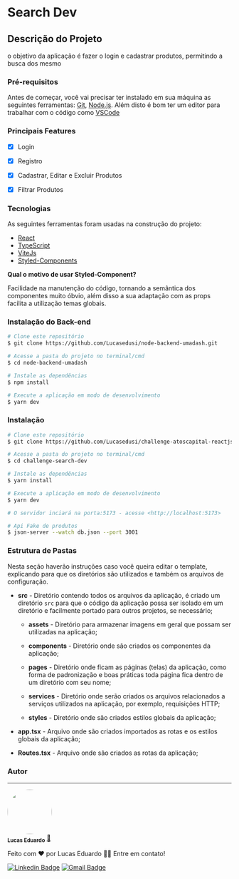 # Search Dev

## Descrição do Projeto

<p align="left">o objetivo da aplicação é fazer o login e cadastrar produtos, permitindo a busca dos mesmo</p>


### Pré-requisitos

Antes de começar, você vai precisar ter instalado em sua máquina as seguintes ferramentas:
[Git](https://git-scm.com), [Node.js](https://nodejs.org/en/).
Além disto é bom ter um editor para trabalhar com o código como [VSCode](https://code.visualstudio.com/)



### Principais Features

- [x] Login
- [x] Registro
- [x] Cadastrar, Editar e Excluir Produtos
- [x] Filtrar Produtos


### Tecnologias

As seguintes ferramentas foram usadas na construção do projeto:

- [React](https://pt-br.reactjs.org/)
- [TypeScript](https://www.typescriptlang.org/)
- [ViteJs](https://vitejs.dev/guide/)
- [Styled-Components](https://styled-components.com/)

<strong>Qual o motivo de usar Styled-Component?</strong>

Facilidade na manutenção do código, tornando a semântica dos componentes muito óbvio, além disso a sua adaptação com as props facilita a utilização temas globais.

### Instalação do Back-end

```bash
# Clone este repositório
$ git clone https://github.com/Lucasedusi/node-backend-umadash.git

# Acesse a pasta do projeto no terminal/cmd
$ cd node-backend-umadash

# Instale as dependências
$ npm install

# Execute a aplicação em modo de desenvolvimento
$ yarn dev

```

### Instalação

```bash
# Clone este repositório
$ git clone https://github.com/Lucasedusi/challenge-atoscapital-reactjs.git

# Acesse a pasta do projeto no terminal/cmd
$ cd challenge-search-dev

# Instale as dependências
$ yarn install

# Execute a aplicação em modo de desenvolvimento
$ yarn dev

# O servidor inciará na porta:5173 - acesse <http://localhost:5173>

# Api Fake de produtos
$ json-server --watch db.json --port 3001

```

### Estrutura de Pastas

Nesta seção haverão instruções caso você queira editar o template, explicando para que os diretórios são utilizados e também os arquivos de configuração.

- **src** - Diretório contendo todos os arquivos da aplicação, é criado um diretório `src` para que o código da aplicação possa ser isolado em um diretório e facilmente portado para outros projetos, se necessário;

  - **assets** - Diretório para armazenar imagens em geral que possam ser utilizadas na aplicação;

  - **components** - Diretório onde são criados os componentes da aplicação;

  - **pages** - Diretório onde ficam as páginas (telas) da aplicação, como forma de padronização e boas práticas toda página fica dentro de um diretório com seu nome;

  - **services** - Diretório onde serão criados os arquivos relacionados a serviços utilizados na aplicação, por exemplo, requisições HTTP;

  - **styles** - Diretório onde são criados estilos globais da aplicação;

- **app.tsx** - Arquivo onde são criados importados as rotas e os estilos globais da aplicação;

- **Routes.tsx** - Arquivo onde são criados as rotas da aplicação;



### Autor
---

 <img style="border-radius: 50%;" src="https://avatars.githubusercontent.com/u/33089713?v=4" width="100px;" alt=""/>
 <br />
 <sub><b>Lucas Eduardo</b></sub></a> <a href="https://www.linkedin.com/in/lucas-eduardo-pereira-andrade-8224751b2/" title="">🚀</a>


Feito com ❤️ por Lucas Eduardo 👋🏽 Entre em contato!

[![Linkedin Badge](https://img.shields.io/badge/-Lucas-blue?style=flat-square&logo=Linkedin&logoColor=white&link=https://www.linkedin.com/in/lucas-eduardo-pereira-andrade-8224751b2/)](https://www.linkedin.com/in/lucas-eduardo-pereira-andrade-8224751b2/)
[![Gmail Badge](https://img.shields.io/badge/-lucaseduardodev@gmail.com-c14438?style=flat-square&logo=Gmail&logoColor=white&link=mailto:lucaseduardodev@gmail.com)](mailto:lucaseduardodev@gmail.com)
